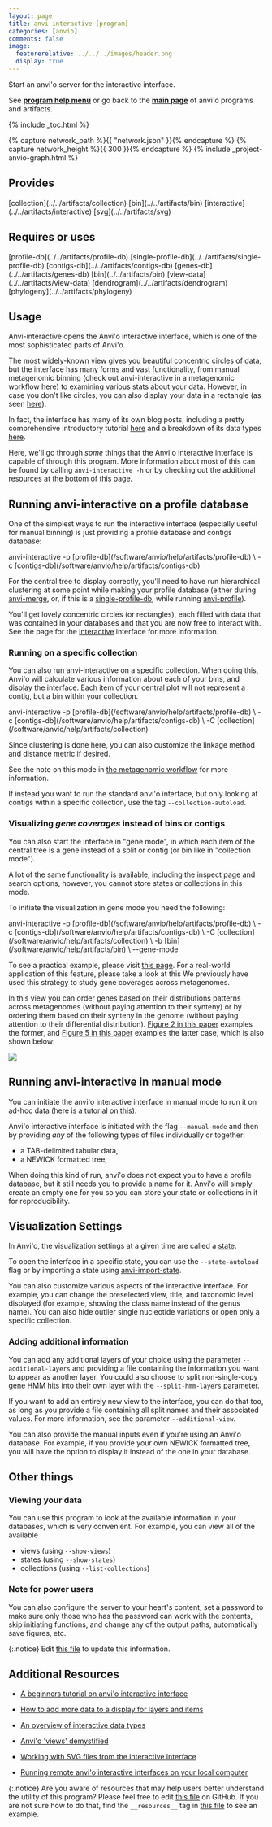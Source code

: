 ```yaml
---
layout: page
title: anvi-interactive [program]
categories: [anvio]
comments: false
image:
  featurerelative: ../../../images/header.png
  display: true
---
```


Start an anvi&#39;o server for the interactive interface.

See **[program help menu](../../../vignette#anvi-interactive)** or go back to the **[main page](../../)** of anvi'o programs and artifacts.


{% include _toc.html %}
<div id="svg" class="subnetwork"></div>
{% capture network_path %}{{ "network.json" }}{% endcapture %}
{% capture network_height %}{{ 300 }}{% endcapture %}
{% include _project-anvio-graph.html %}


## Provides

<p style="text-align: left" markdown="1"><span class="artifact-p">[collection](../../artifacts/collection)</span> <span class="artifact-p">[bin](../../artifacts/bin)</span> <span class="artifact-p">[interactive](../../artifacts/interactive)</span> <span class="artifact-p">[svg](../../artifacts/svg)</span></p>

## Requires or uses

<p style="text-align: left" markdown="1"><span class="artifact-r">[profile-db](../../artifacts/profile-db)</span> <span class="artifact-r">[single-profile-db](../../artifacts/single-profile-db)</span> <span class="artifact-r">[contigs-db](../../artifacts/contigs-db)</span> <span class="artifact-r">[genes-db](../../artifacts/genes-db)</span> <span class="artifact-r">[bin](../../artifacts/bin)</span> <span class="artifact-r">[view-data](../../artifacts/view-data)</span> <span class="artifact-r">[dendrogram](../../artifacts/dendrogram)</span> <span class="artifact-r">[phylogeny](../../artifacts/phylogeny)</span></p>

## Usage


Anvi-interactive opens the Anvi'o interactive interface, which is one of the most sophisticated parts of Anvi'o.

The most widely-known view gives you beautiful concentric circles of data, but the interface has many forms and vast functionality, from manual metagenomic binning (check out anvi-interactive in a metagenomic workflow [here](http://merenlab.org/2016/06/22/anvio-tutorial-v2/#anvi-interactive)) to examining various stats about your data. However, in case you don't like circles, you can also display your data in a rectangle (as seen [here](http://merenlab.org/tutorials/interactive-interface/#lets-go-all-corners)).

In fact, the interface has many of its own blog posts, including a pretty comprehensive introductory tutorial [here](http://merenlab.org/tutorials/interactive-interface/) and a breakdown of its data types  [here](http://merenlab.org/2016/02/27/the-anvio-interactive-interface/).

Here, we'll go through *some* things that the Anvi'o interactive interface is capable of through this program. More information about most of this can be found by calling `anvi-interactive -h` or by checking out the additional resources at the bottom of this page.

## Running anvi-interactive on a profile database

One of the simplest ways to run the interactive interface (especially useful for manual binning) is just providing a profile database and contigs database:

<div class="codeblock" markdown="1">
anvi&#45;interactive &#45;p <span class="artifact&#45;n">[profile&#45;db](/software/anvio/help/artifacts/profile&#45;db)</span> \
                 &#45;c <span class="artifact&#45;n">[contigs&#45;db](/software/anvio/help/artifacts/contigs&#45;db)</span>
</div>

For the central tree to display correctly, you'll need to have run hierarchical clustering at some point while making your profile database (either during <span class="artifact-n">[anvi-merge](/software/anvio/help/programs/anvi-merge)</span>, or, if this is a <span class="artifact-n">[single-profile-db](/software/anvio/help/artifacts/single-profile-db)</span>, while running <span class="artifact-n">[anvi-profile](/software/anvio/help/programs/anvi-profile)</span>).

You'll get lovely concentric circles (or rectangles), each filled with data that was contained in your databases and that you are now free to interact with. See the page for the <span class="artifact-n">[interactive](/software/anvio/help/artifacts/interactive)</span> interface for more information.

### Running on a specific collection

You can also run anvi-interactive on a specific collection. When doing this, Anvi'o will calculate various information about each of your bins, and display the interface. Each item of your central plot will not represent a contig, but a bin within your collection.

<div class="codeblock" markdown="1">
anvi&#45;interactive &#45;p <span class="artifact&#45;n">[profile&#45;db](/software/anvio/help/artifacts/profile&#45;db)</span> \
                 &#45;c <span class="artifact&#45;n">[contigs&#45;db](/software/anvio/help/artifacts/contigs&#45;db)</span> \
                 &#45;C <span class="artifact&#45;n">[collection](/software/anvio/help/artifacts/collection)</span>
</div>

Since clustering is done here, you can also customize the linkage method and distance metric if desired.

See the note on this mode in [the metagenomic workflow](http://merenlab.org/2016/06/22/anvio-tutorial-v2/#anvi-interactive) for more information.

If instead you want to run the standard anvi'o interface, but only looking at contigs within a specific collection, use the tag `--collection-autoload`.

### Visualizing *gene coverages* instead of bins or contigs

You can also start the interface in "gene mode", in which each item of the central tree is a gene instead of a split or contig (or bin like in "collection mode").

A lot of the same functionality is available, including the inspect page and search options, however, you cannot store states or collections in this mode.

To initiate the visualization in gene mode you need the following:

<div class="codeblock" markdown="1">
anvi&#45;interactive &#45;p <span class="artifact&#45;n">[profile&#45;db](/software/anvio/help/artifacts/profile&#45;db)</span> \
                 &#45;c <span class="artifact&#45;n">[contigs&#45;db](/software/anvio/help/artifacts/contigs&#45;db)</span> \
                 &#45;C <span class="artifact&#45;n">[collection](/software/anvio/help/artifacts/collection)</span> \
                 &#45;b <span class="artifact&#45;n">[bin](/software/anvio/help/artifacts/bin)</span> \
                 &#45;&#45;gene&#45;mode
</div>

To see a practical example, please visit [this page](http://merenlab.org/tutorials/infant-gut/#the-gene-mode-studying-distribution-patterns-at-the-gene-level). For a real-world application of this feature, please take a look at this We previously have used this strategy to study gene coverages across metagenomes.

In this view you can order genes based on their distributions patterns across metagenomes (without paying attention to their synteny) or by ordering them based on their synteny in the genome (without paying attention to their differential distribution). [Figure 2 in this paper](https://peerj.com/articles/4320/) examples the former, and [Figure 5 in this paper](https://stm.sciencemag.org/content/11/507/eaau9356) examples the latter case, which is also shown below:

![](http://merenlab.org/images/gene-distribution-across-metagenomes.png)

## Running anvi-interactive in manual mode

You can initiate the anvi'o interactive interface in manual mode to run it on ad-hoc data (here is [a tutorial on this](http://merenlab.org/tutorials/interactive-interface/)).

Anvi'o interactive interface is initiated with the flag `--manual-mode` and then by providing *any* of the following types of files individually or together:

- a TAB-delimited tabular data,
- a NEWICK formatted tree,

When doing this kind of run, anvi'o does not expect you to have a profile database, but it still needs you to provide a name for it. Anvi'o will simply create an empty one for you so you can store your state or collections in it for reproducibility.

## Visualization Settings

In Anvi'o, the visualization settings at a given time are called a <span class="artifact-n">[state](/software/anvio/help/artifacts/state)</span>.

To open the interface in a specific state, you can use the `--state-autoload` flag or by importing a state using <span class="artifact-n">[anvi-import-state](/software/anvio/help/programs/anvi-import-state)</span>.

You can also customize various aspects of the interactive interface. For example, you can change the preselected view, title, and taxonomic level displayed (for example, showing the class name instead of the genus name). You can also hide outlier single nucleotide variations or open only a specific collection.

### Adding additional information

You can add any additional layers of your choice using the parameter `--additional-layers` and providing a file containing the information you want to appear as another layer. You could also choose to split non-single-copy gene HMM hits into their own layer with the `--split-hmm-layers` parameter.

If you want to add an entirely new view to the interface, you can do that too, as long as you provide a file containing all split names and their associated values. For more information, see the parameter `--additional-view`.

You can also provide the manual inputs even if you're using an Anvi'o database. For example, if you provide your own NEWICK formatted tree, you will have the option to display it instead of the one in your database.

## Other things

### Viewing your data

You can use this program to look at the available information in your databases, which is very convenient. For example, you can view all of the available

- views (using `--show-views`)
- states (using `--show-states`)
- collections (using `--list-collections`)

### Note for power users

You can also configure the server to your heart's content, set a password to make sure only those who has the password can work with the contents, skip initiating functions, and change any of the output paths, automatically save figures, etc.


{:.notice}
Edit [this file](https://github.com/merenlab/anvio/tree/master/anvio/docs/programs/anvi-interactive.md) to update this information.


## Additional Resources


* [A beginners tutorial on anvi&#39;o interactive interface](http://merenlab.org/tutorials/interactive-interface/)

* [How to add more data to a display for layers and items](http://merenlab.org/2017/12/11/additional-data-tables/)

* [An overview of interactive data types](http://merenlab.org/2016/02/27/the-anvio-interactive-interface/)

* [Anvi&#39;o &#39;views&#39; demystified](http://merenlab.org/2017/05/08/anvio-views/)

* [Working with SVG files from the interactive interface](http://merenlab.org/2016/10/27/high-resolution-figures/)

* [Running remote anvi&#39;o interactive interfaces on your local computer](http://merenlab.org/2018/03/07/working-with-remote-interative/)


{:.notice}
Are you aware of resources that may help users better understand the utility of this program? Please feel free to edit [this file](https://github.com/merenlab/anvio/tree/master/bin/anvi-interactive) on GitHub. If you are not sure how to do that, find the `__resources__` tag in [this file](https://github.com/merenlab/anvio/blob/master/bin/anvi-interactive) to see an example.
